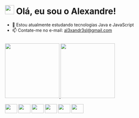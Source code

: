 # <img src="https://media.giphy.com/media/hvRJCLFzcasrR4ia7z/giphy.gif" width="30px"> Olá, eu sou o Alexandre!

<!-- - 🔭 Hoje trabalho com front-end -->
- 🌱 Estou atualmente estudando tecnologias Java e JavaScript
- 📫 Contate-me no e-mail: al3xandr3sl@gmail.com

##

<div>
  <a href="https://github.com/Alexandresl">
  <img height="180em" src="https://github-readme-stats.vercel.app/api?username=Alexandresl&show_icons=true&theme=ocean_dark&include_all_commits=true&count_private=true&locale=pt-BR&border_color=373e47"/>
  <img height="180em" src="https://github-readme-stats.vercel.app/api/top-langs/?username=Alexandresl&layout=compact&langs_count=7&theme=ocean_dark&locale=pt-BR&border_color=373e47"/>
  </a>
</div>

  <div style="display: inline_block"><br>
  <img height="30" width="40" src="https://cdn.jsdelivr.net/gh/devicons/devicon/icons/java/java-original-wordmark.svg" />
  <img height="30" width="40" src="https://cdn.jsdelivr.net/gh/devicons/devicon/icons/javascript/javascript-original.svg" />
  <img height="30" width="40" src="https://cdn.jsdelivr.net/gh/devicons/devicon/icons/typescript/typescript-original.svg" />
  <img height="30" width="40" src="https://cdn.jsdelivr.net/gh/devicons/devicon/icons/html5/html5-original-wordmark.svg" />
  <img height="30" width="40" src="https://cdn.jsdelivr.net/gh/devicons/devicon/icons/css3/css3-original.svg" />
  <img height="30" width="40" src="https://cdn.jsdelivr.net/gh/devicons/devicon/icons/react/react-original-wordmark.svg" />
</div>
  
  ##
